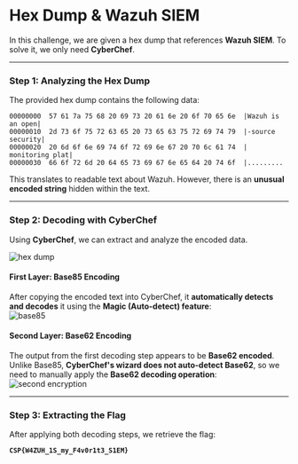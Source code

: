 # **Hex Dump & Wazuh SIEM**  

In this challenge, we are given a hex dump that references **Wazuh SIEM**. To solve it, we only need **CyberChef**.  

---

### **Step 1: Analyzing the Hex Dump**  

The provided hex dump contains the following data:  

```
00000000  57 61 7a 75 68 20 69 73 20 61 6e 20 6f 70 65 6e  |Wazuh is an open|
00000010  2d 73 6f 75 72 63 65 20 73 65 63 75 72 69 74 79  |-source security|
00000020  20 6d 6f 6e 69 74 6f 72 69 6e 67 20 70 6c 61 74  | monitoring plat|
00000030  66 6f 72 6d 20 64 65 73 69 67 6e 65 64 20 74 6f  |.........
```  

This translates to readable text about Wazuh. However, there is an **unusual encoded string** hidden within the text.  

---

### **Step 2: Decoding with CyberChef**  

Using **CyberChef**, we can extract and analyze the encoded data.  

![hex dump](https://github.com/user-attachments/assets/e25a4edc-854a-4eee-bdc6-8b03467d4110)

#### **First Layer: Base85 Encoding**  

After copying the encoded text into CyberChef, it **automatically detects and decodes** it using the **Magic (Auto-detect) feature**:  
![base85](https://github.com/user-attachments/assets/a7b094f0-370d-4cfa-9fa6-cbeff38831c6)


#### **Second Layer: Base62 Encoding**  

The output from the first decoding step appears to be **Base62 encoded**. Unlike Base85, **CyberChef's wizard does not auto-detect Base62**, so we need to manually apply the **Base62 decoding operation**:  
![second encryption](https://github.com/user-attachments/assets/0f8d472a-8b5c-466d-abfc-0f4d4d578c40)

---

### **Step 3: Extracting the Flag**  

After applying both decoding steps, we retrieve the flag:  

**`CSP{W4ZUH_1S_my_F4v0r1t3_S1EM}`**  
